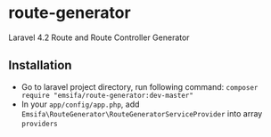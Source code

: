 # route-generator
Laravel 4.2 Route and Route Controller Generator

## Installation

* Go to laravel project directory, run following command:
`composer require "emsifa/route-generator:dev-master"`
* In your `app/config/app.php`, add `Emsifa\RouteGenerator\RouteGeneratorServiceProvider` into array `providers`
